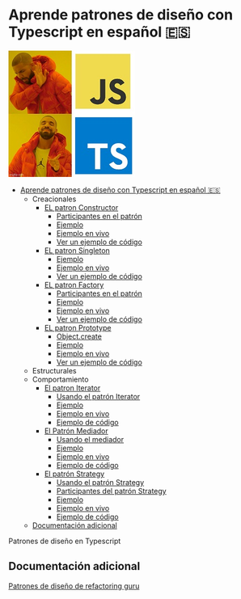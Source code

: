 # Aprende patrones de diseño con Typescript en español 🇪🇸

![meme](./assets/meme.jpeg)

- [Aprende patrones de diseño con Typescript en español 🇪🇸](#aprende-patrones-de-dise%C3%B1o-con-typescript-en-espa%C3%B1ol-)
  - Creacionales
    - [EL patron Constructor](/src/creacionales/constructor.md#el-patron-constructor)
      - [Participantes en el patrón](/src/creacionales/constructor.md#participantes-en-el-patrón)
      - [Ejemplo](/src/creacionales/constructor.md#ejemplo)
      - [Ejemplo en vivo](/src/creacionales/constructor.md#ejemplo-en-vivo)
      - [Ver un ejemplo de código](/src/creacionales/constructor.md#ver-un-ejemplo-de-código)
    - [EL patron Singleton](/src/creacionales/singleton.md#el-patron-singleton)
      - [Ejemplo](/src/creacionales/singleton.md#ejemplo-1)
      - [Ejemplo en vivo](/src/creacionales/singleton.md#ejemplo-en-vivo)
      - [Ver un ejemplo de código](/src/creacionales/singleton.md#ver-un-ejemplo-de-código)
    - [EL patron Factory](/src/creacionales/factory.md#el-patron-factory)
      - [Participantes en el patrón](/src/creacionales/factory.md#participantes-en-el-patrón)
      - [Ejemplo](/src/creacionales/factory.md#ejemplo-2)
      - [Ejemplo en vivo](/src/creacionales/factory.md#ejemplo-en-vivo)
      - [Ver un ejemplo de código](/src/creacionales/factory.md#ver-un-ejemplo-de-código)
    - [EL patron Prototype](/src/creacionales/prototype.md#el-patron-prototype)
      - [Object.create](/src/creacionales/prototype.md#objectcreate)
      - [Ejemplo](/src/creacionales/prototype.md#ejemplo)
      - [Ejemplo en vivo](/src/creacionales/prototype.md#ejemplo-en-vivo)
      - [Ver un ejemplo de código](/src/creacionales/prototype.md#ver-un-ejemplo-de-código-3)
  - Estructurales
  - Comportamiento
    - [El patron Iterator](/src/comportamiento/iterator.md#el-patron-iterator)
      - [Usando el patrón Iterator](/src/comportamiento/iterator.md#usando-el-patr%C3%B3n-iterator)
      - [Ejemplo](/src/comportamiento/iterator.md#ejemplo)
      - [Ejemplo en vivo](/src/comportamiento/iterator.md#ejemplo-en-vivo)
      - [Ejemplo de código](/src/comportamiento/iterator.md#ejemplo-de-c%C3%B3digo)
    - [El Patrón Mediador](/src/comportamiento/mediator.md#el-patr%C3%B3n-mediador)
      - [Usando el mediador](/src/comportamiento/mediator.md#usando-el-mediador)
      - [Ejemplo](/src/comportamiento/mediator.md#ejemplo)
      - [Ejemplo en vivo](/src/comportamiento/mediator.md#ejemplo-en-vivo)
      - [Ejemplo de código](/src/comportamiento/mediator.md#ejemplo-de-c%C3%B3digo)
    - [El patrón Strategy](/src/comportamiento/strategy.md#el-patr%C3%B3n-strategy)
      - [Usando el patrón Strategy](/src/comportamiento/strategy.md#usando-el-patr%C3%B3n-strategy)
      - [Participantes del patrón Strategy](/src/comportamiento/strategy.md#participantes-del-patr%C3%B3n-strategy)
      - [Ejemplo](/src/comportamiento/strategy.md#ejemplo)
      - [Ejemplo en vivo](/src/comportamiento/strategy.md#ejemplo-en-vivo)
      - [Ejemplo de código](/src/comportamiento/strategy.md#ejemplo-de-c%C3%B3digo)
  - [Documentación adicional](#documentaci%C3%B3n-adicional)

Patrones de diseño en Typescript

## Documentación adicional

[Patrones de diseño de refactoring guru](https://refactoring.guru/es/design-patterns)
